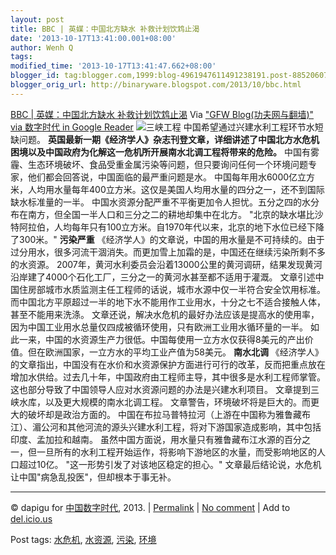```yaml
---
layout: post
title: BBC | 英媒：中国北方缺水 补救计划饮鸩止渴
date: '2013-10-17T13:41:00.001+08:00'
author: Wenh Q
tags:
modified_time: '2013-10-17T13:41:47.662+08:00'
blogger_id: tag:blogger.com,1999:blog-4961947611491238191.post-8852060763565159588
blogger_orig_url: http://binaryware.blogspot.com/2013/10/bbc.html
---
```

[BBC | 英媒：中国北方缺水
补救计划饮鸩止渴](http://feedproxy.google.com/~r/chinagfwblog/~3/o2ukBL75OXI/)
Via ["GFW Blog(功夫网与翻墙)" via 数字时代 in Google
Reader](https://www.blogger.com/blogger.g?blogID=4961947611491238191&pli=1)
![三峡工程](http://wscdn.bbc.co.uk/worldservice/assets/images/2012/07/05/120705110853_three_gorges_dam_xinhua_cr464.jpg)
中国希望通过兴建水利工程环节水短缺问题。
**英国最新一期《经济学人》杂志刊登文章，详细讲述了中国北方水危机困境以及中国政府为化解这一危机所开展南水北调工程将带来的危险。**
中国有雾霾、生态环境破坏、食品受重金属污染等问题，但只要询问任何一个环境问题专家，他们都会回答说，中国面临的最严重问题是水。
中国每年用水6000亿立方米，人均用水量每年400立方米。这仅是美国人均用水量的四分之一，还不到国际缺水标准量的一半。
中国水资源分配严重不平衡更加令人担忧。五分之四的水分布在南方，但全国一半人口和三分之二的耕地却集中在北方。
"北京的缺水堪比沙特阿拉伯，人均每年只有100立方米。自1970年代以来，北京的地下水位已经下降了300米。"
**污染严重**
《经济学人》的文章说，中国的用水量是不可持续的。由于过分用水，很多河流干涸消失。而更加雪上加霜的是，中国还在继续污染所剩不多的水资源。
2007年，黄河水利委员会沿着13000公里的黄河调研，结果发现黄河沿岸建了4000个石化工厂，三分之一的黄河水甚至都不适用于灌溉。
文章引述中国住房部城市水质监测主任工程师的话说，城市水源中仅一半符合安全饮用标准。而中国北方平原超过一半的地下水不能用作工业用水，十分之七不适合接触人体，甚至不能用来洗涤。
文章还说，解决水危机的最好办法应该是提高水的使用率，因为中国工业用水总量仅四成被循环使用，只有欧洲工业用水循环量的一半。
如此一来，中国的水资源生产力很低。中国每使用一立方水仅获得8美元的产出价值。但在欧洲国家，一立方水的平均工业产值为58美元。
**南水北调**
《经济学人》的文章指出，中国没有在水价和水资源保护方面进行可行的改革，反而把重点放在增加水供给。过去几十年，中国政府由工程师主导，其中很多是水利工程师掌管。这也部分导致了中国领导人应对水资源问题的办法是兴建水利项目。
文章提到三峡水库，以及更大规模的南水北调工程。
文章警告，环境破坏将是巨大的。而更大的破坏却是政治方面的。
中国在布拉马普特拉河（上游在中国称为雅鲁藏布江）、湄公河和其他河流的源头兴建水利工程，将对下游国家造成影响，其中包括印度、孟加拉和越南。
虽然中国方面说，用水量只有雅鲁藏布江水源的百分之一，但一旦所有的水利工程开始运作，将影响下游地区的水量，而受影响地区的人口超过10亿。
"这一形势引发了对该地区稳定的担心。"
文章最后结论说，水危机让中国"病急乱投医"，但却根本于事无补。

* * * * *

© dapigu for [中国数字时代](http://chinadigitaltimes.net/chinese), 2013.
|
[Permalink](http://chinadigitaltimes.net/chinese/2013/10/bbc-%E8%8B%B1%E5%AA%92%EF%BC%9A%E4%B8%AD%E5%9B%BD%E5%8C%97%E6%96%B9%E7%BC%BA%E6%B0%B4-%E8%A1%A5%E6%95%91%E8%AE%A1%E5%88%92%E9%A5%AE%E9%B8%A9%E6%AD%A2%E6%B8%B4/)
| [No
comment](http://chinadigitaltimes.net/chinese/2013/10/bbc-%E8%8B%B1%E5%AA%92%EF%BC%9A%E4%B8%AD%E5%9B%BD%E5%8C%97%E6%96%B9%E7%BC%BA%E6%B0%B4-%E8%A1%A5%E6%95%91%E8%AE%A1%E5%88%92%E9%A5%AE%E9%B8%A9%E6%AD%A2%E6%B8%B4/#comments)
| Add to
[del.icio.us](http://del.icio.us/post?url=http://chinadigitaltimes.net/chinese/2013/10/bbc-%E8%8B%B1%E5%AA%92%EF%BC%9A%E4%B8%AD%E5%9B%BD%E5%8C%97%E6%96%B9%E7%BC%BA%E6%B0%B4-%E8%A1%A5%E6%95%91%E8%AE%A1%E5%88%92%E9%A5%AE%E9%B8%A9%E6%AD%A2%E6%B8%B4/&title=BBC%20%7C%20%E8%8B%B1%E5%AA%92%EF%BC%9A%E4%B8%AD%E5%9B%BD%E5%8C%97%E6%96%B9%E7%BC%BA%E6%B0%B4%20%E8%A1%A5%E6%95%91%E8%AE%A1%E5%88%92%E9%A5%AE%E9%B8%A9%E6%AD%A2%E6%B8%B4)

 Post tags:
[水危机](http://chinadigitaltimes.net/chinese/tag/%E6%B0%B4%E5%8D%B1%E6%9C%BA/?category=10466),
[水资源](http://chinadigitaltimes.net/chinese/tag/%E6%B0%B4%E8%B5%84%E6%BA%90/?category=10466),
[污染](http://chinadigitaltimes.net/chinese/tag/%E6%B1%A1%E6%9F%93/?category=10466),
[环境](http://chinadigitaltimes.net/chinese/tag/%E7%8E%AF%E5%A2%83/?category=10466)

